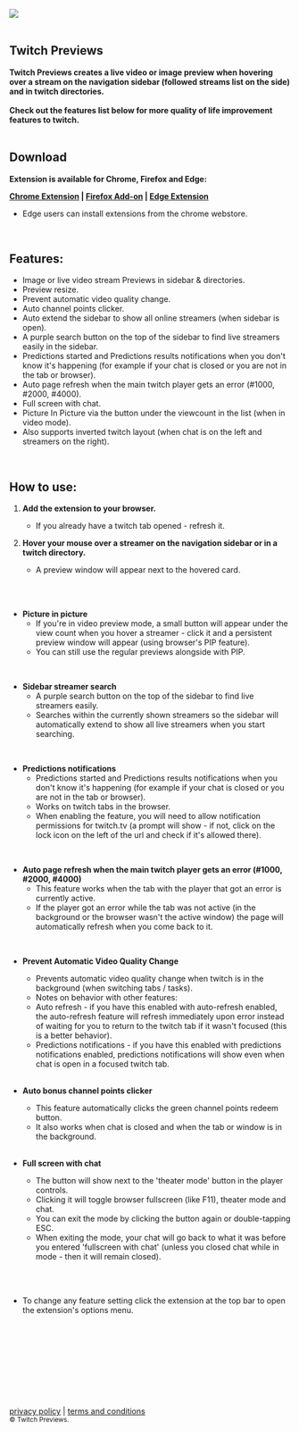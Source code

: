 ![](summ1gx.png)
<br/>
<br/>
## **Twitch Previews**
                                                                                     
**Twitch Previews creates a live video or image preview when hovering over a stream on the navigation sidebar (followed streams list on the side) and in twitch directories.**
<br/><br/>
**Check out the features list below for more quality of life improvement features to twitch.**
<br/>
<br/>

## Download
**Extension is available for Chrome, Firefox and Edge:<br/>**

**[Chrome Extension](https://chrome.google.com/webstore/detail/twitch-previews/hpmbiinljekjjcjgijnlbmgcmoonclah/)
 | [Firefox Add-on](https://addons.mozilla.org/en-US/firefox/addon/twitchpreviews/)
 | [Edge Extension](https://chrome.google.com/webstore/detail/twitch-previews/hpmbiinljekjjcjgijnlbmgcmoonclah/)**
<br/>
* Edge users can install extensions from the chrome webstore. 
<br/>

## Features:
- Image or live video stream Previews in sidebar & directories.
- Preview resize.
- Prevent automatic video quality change.
- Auto channel points clicker.
- Auto extend the sidebar to show all online streamers (when sidebar is open).
- A purple search button on the top of the sidebar to find live streamers easily in the sidebar.
- Predictions started and Predictions results notifications when you don't know it's happening (for example if your chat is closed or you are not in the tab or browser).
- Auto page refresh when the main twitch player gets an error (#1000, #2000, #4000).
- Full screen with chat.
- Picture In Picture via the button under the viewcount in the list (when in video mode).
- Also supports inverted twitch layout (when chat is on the left and streamers on the right).
<br/>

## How to use:
1. **Add the extension to your browser.**
    - If you already have a twitch tab opened - refresh it.

2. **Hover your mouse over a streamer on the navigation sidebar or in a twitch directory.**
    - A preview window will appear next to the hovered card.
<br/>
<br/>

* **Picture in picture**
    - If you're in video preview mode, a small button will appear under the view count when you hover a streamer - click it and a persistent preview window will appear (using browser's PIP feature).
    - You can still use the regular previews alongside with PIP.
<br/>


* **Sidebar streamer search**
    - A purple search button on the top of the sidebar to find live streamers easily.
    - Searches within the currently shown streamers so the sidebar will automatically extend to show all live streamers when you start searching.
<br/>


* **Predictions notifications**
    - Predictions started and Predictions results notifications when you don't know it's happening (for example if your chat is closed or you are not in the tab or browser).
    - Works on twitch tabs in the browser.
    - When enabling the feature, you will need to allow notification permissions for twitch.tv (a prompt will show - if not, click on the lock icon on the left of the url and check if it's allowed there).
<br/>


* **Auto page refresh when the main twitch player gets an error (#1000, #2000, #4000)**
    - This feature works when the tab with the player that got an error is currently active.
    - If the player got an error while the tab was not active (in the background or the browser wasn't the active window) the page will automatically refresh when you come back to it.
<br/>


* **Prevent Automatic Video Quality Change**
    - Prevents automatic video quality change when twitch is in the background (when switching tabs / tasks).
    - Notes on behavior with other features:
    - Auto refresh - if you have this enabled with auto-refresh enabled, the auto-refresh feature will refresh immediately upon error instead of waiting for you to return to the twitch tab if it wasn't focused (this is a better behavior).
    - Predictions notifications - if you have this enabled with predictions notifications enabled, predictions notifications will show even when chat is open in a focused twitch tab.
      <br/>
      <br/>

* **Auto bonus channel points clicker**
    - This feature automatically clicks the green channel points redeem button.
    - It also works when chat is closed and when the tab or window is in the background.
      <br/>
      <br/>

* **Full screen with chat**
    - The button will show next to the 'theater mode' button in the player controls.
    - Clicking it will toggle browser fullscreen (like F11), theater mode and chat.
    - You can exit the mode by clicking the button again or double-tapping ESC.
    - When exiting the mode, your chat will go back to what it was before you entered 'fullscreen with chat' (unless you closed chat while in mode - then it will remain closed).
  

<br/>
<br/>

- To change any feature setting click the extension at the top bar to open the extension's options menu.
<br/>
<br/>
<br/>
<br/>
<br/>
<br/>
<br/>
<br/>

[privacy policy](https://sites.google.com/view/twitchpreviews-privacy-policy
) | [terms and conditions](https://sites.google.com/view/twitchpreviews-t-a-c/) 
<br/>
<sub>© Twitch Previews.</sub>